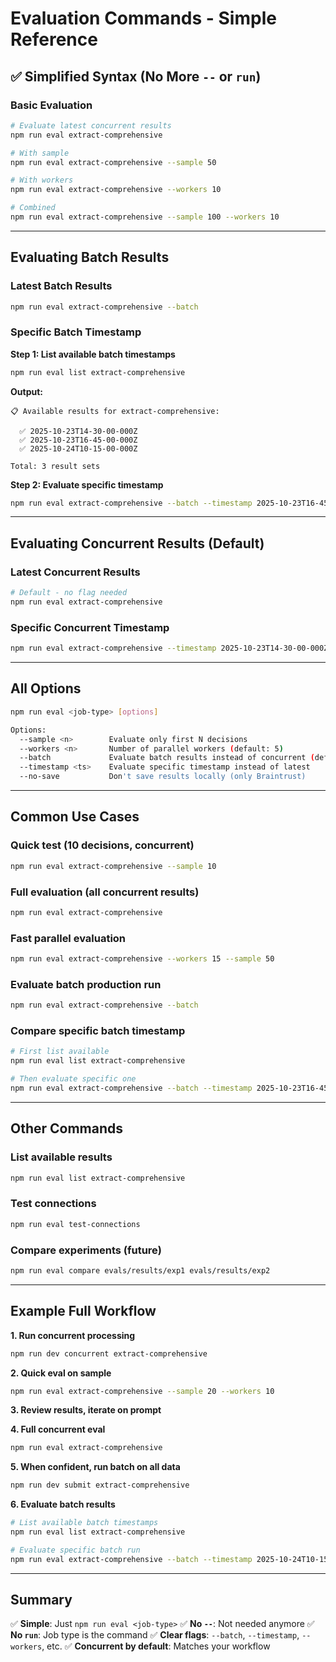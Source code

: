 # Evaluation Commands - Simple Reference

## ✅ Simplified Syntax (No More `--` or `run`)

### Basic Evaluation

```bash
# Evaluate latest concurrent results
npm run eval extract-comprehensive

# With sample
npm run eval extract-comprehensive --sample 50

# With workers
npm run eval extract-comprehensive --workers 10

# Combined
npm run eval extract-comprehensive --sample 100 --workers 10
```

---

## Evaluating Batch Results

### Latest Batch Results

```bash
npm run eval extract-comprehensive --batch
```

### Specific Batch Timestamp

**Step 1: List available batch timestamps**
```bash
npm run eval list extract-comprehensive
```

**Output:**
```
📋 Available results for extract-comprehensive:

  ✅ 2025-10-23T14-30-00-000Z
  ✅ 2025-10-23T16-45-00-000Z
  ✅ 2025-10-24T10-15-00-000Z

Total: 3 result sets
```

**Step 2: Evaluate specific timestamp**
```bash
npm run eval extract-comprehensive --batch --timestamp 2025-10-23T16-45-00-000Z
```

---

## Evaluating Concurrent Results (Default)

### Latest Concurrent Results

```bash
# Default - no flag needed
npm run eval extract-comprehensive
```

### Specific Concurrent Timestamp

```bash
npm run eval extract-comprehensive --timestamp 2025-10-23T14-30-00-000Z
```

---

## All Options

```bash
npm run eval <job-type> [options]

Options:
  --sample <n>        Evaluate only first N decisions
  --workers <n>       Number of parallel workers (default: 5)
  --batch             Evaluate batch results instead of concurrent (default: concurrent)
  --timestamp <ts>    Evaluate specific timestamp instead of latest
  --no-save           Don't save results locally (only Braintrust)
```

---

## Common Use Cases

### Quick test (10 decisions, concurrent)
```bash
npm run eval extract-comprehensive --sample 10
```

### Full evaluation (all concurrent results)
```bash
npm run eval extract-comprehensive
```

### Fast parallel evaluation
```bash
npm run eval extract-comprehensive --workers 15 --sample 50
```

### Evaluate batch production run
```bash
npm run eval extract-comprehensive --batch
```

### Compare specific batch timestamp
```bash
# First list available
npm run eval list extract-comprehensive

# Then evaluate specific one
npm run eval extract-comprehensive --batch --timestamp 2025-10-23T16-45-00-000Z
```

---

## Other Commands

### List available results
```bash
npm run eval list extract-comprehensive
```

### Test connections
```bash
npm run eval test-connections
```

### Compare experiments (future)
```bash
npm run eval compare evals/results/exp1 evals/results/exp2
```

---

## Example Full Workflow

**1. Run concurrent processing**
```bash
npm run dev concurrent extract-comprehensive
```

**2. Quick eval on sample**
```bash
npm run eval extract-comprehensive --sample 20 --workers 10
```

**3. Review results, iterate on prompt**

**4. Full concurrent eval**
```bash
npm run eval extract-comprehensive
```

**5. When confident, run batch on all data**
```bash
npm run dev submit extract-comprehensive
```

**6. Evaluate batch results**
```bash
# List available batch timestamps
npm run eval list extract-comprehensive

# Evaluate specific batch run
npm run eval extract-comprehensive --batch --timestamp 2025-10-24T10-15-00-000Z
```

---

## Summary

✅ **Simple**: Just `npm run eval <job-type>`
✅ **No `--`**: Not needed anymore
✅ **No `run`**: Job type is the command
✅ **Clear flags**: `--batch`, `--timestamp`, `--workers`, etc.
✅ **Concurrent by default**: Matches your workflow
